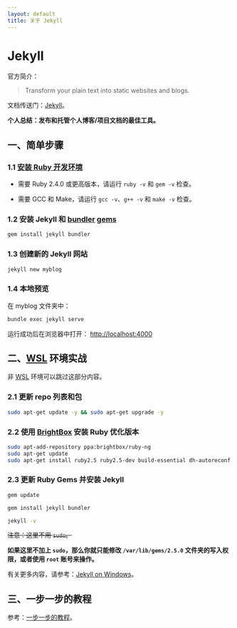```yaml
---
layout: default
title: 关于 Jekyll
---
```



# Jekyll

官方简介：

> Transform your plain text into static websites and blogs.

文档传送门：[Jekyll][1]。

**个人总结：发布和托管个人博客/项目文档的最佳工具。**

## 一、简单步骤

### 1.1 [安装 Ruby 开发环境][2]

- 需要 Ruby 2.4.0 或更高版本，请运行 `ruby -v` 和 `gem -v` 检查。

- 需要 GCC 和 Make，请运行 `gcc -v`、`g++ -v` 和 `make -v` 检查。

### 1.2 安装 Jekyll 和 [bundler][3] [gems][4]

```bash
gem install jekyll bundler
```

### 1.3 创建新的 Jekyll 网站

```bash
jekyll new myblog
```

### 1.4 本地预览

在 myblog 文件夹中：
```bash
bundle exec jekyll serve
```

运行成功后在浏览器中打开：
[http://localhost:4000](http://localhost:4000)

## 二、[WSL][6] 环境实战

非 [WSL][6] 环境可以跳过这部分内容。

### 2.1 更新 repo 列表和包 

```bash
sudo apt-get update -y && sudo apt-get upgrade -y
```

### 2.2 使用 [BrightBox][7] 安装 Ruby 优化版本

```bash
sudo apt-add-repository ppa:brightbox/ruby-ng
sudo apt-get update
sudo apt-get install ruby2.5 ruby2.5-dev build-essential dh-autoreconf
```

### 2.3 更新 Ruby Gems 并安装 Jekyll

```bash
gem update

gem install jekyll bundler

jekyll -v
```

~~注意：这里不用 `sudo`。~~

**如果这里不加上 `sudo`，那么你就只能修改 `/var/lib/gems/2.5.0` 文件夹的写入权限，或者使用 `root` 账号来操作。**

有关更多内容，请参考：[Jekyll on Windows][5]。

## 三、一步一步的教程

参考：[一步一步的教程][8]。



[1]:https://jekyllrb.com/
[2]:https://www.ruby-lang.org/en/downloads/
[3]:https://jekyllrb.com/docs/ruby-101/#bundler
[4]:https://jekyllrb.com/docs/ruby-101/#gems
[5]:https://jekyllrb.com/docs/installation/windows/
[6]:https://msdn.microsoft.com/en-us/commandline/wsl/about
[7]:https://www.brightbox.com/docs/ruby/ubuntu/
[8]:https://jekyllrb.com/docs/step-by-step/01-setup/